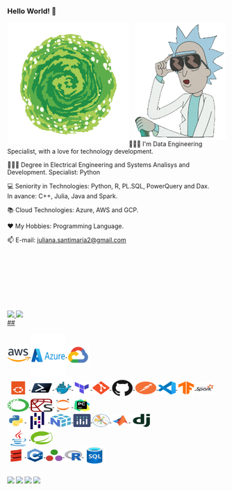    <div>

### Hello World! 👋

<img width="210px" align="right"  src="https://github.com/julianasantimaria/julianasantimaria/blob/HTML/rick3.gif">
<img width="280px" align="left" src="https://github.com/julianasantimaria/julianasantimaria/blob/HTML/tunel.gif"> 

👩🏼‍💻 I'm Data Engineering Specialist, with a love for technology development.

👩🏼‍🎓 Degree in Electrical Engineering and Systems Analisys and Development.
   Specialist: Python

💻 Seniority in Technologies: Python, R, PL.SQL, PowerQuery and Dax.<br/> 
In avance: C++, Julia, Java and Spark. 

📚 Cloud Technologies: Azure, AWS and GCP. 

❤️ My Hobbies: Programming Language. 

📫 E-mail: juliana.santimaria2@gmail.com 
<br/>
<br/>
<br/>
<br/>
<br/>
<br/>
<br/>
<br/>

<div>
   

##

<a href="https://github.com/julianasantimaria">
 <img height="180em" src="https://github-readme-stats.vercel.app/api?username=julianasantimaria&theme=neon&show_icons=true"/>
<img height="180em" src="https://github-readme-stats.vercel.app/api/top-langs/?username=julianasantimaria&theme=neon&show_icons=true"/>
</div>
##
<div style="display: inline_block"><br>
  <img align="center" alt="AWS" height="50" width="50" src="https://github.com/julianasantimaria/julianasantimaria/blob/HTML/icons-svg/01-aws.svg">
  <img align="center" alt="Azure" height="100" width="80" src="https://github.com/julianasantimaria/julianasantimaria/blob/HTML/icons-svg/02-azure.svg">
  <img align="center" alt="GCP" height="50" width="50" src="https://github.com/julianasantimaria/julianasantimaria/blob/HTML/icons-svg/03-google.svg"/><br/>
  <img align="center" alt="Ubuntu" height="30" width="50" src="https://github.com/julianasantimaria/julianasantimaria/blob/HTML/icons-svg/04-ubuntu.svg"/>
  <img align="center" alt="PowerShell" height="30" width="50" src="https://github.com/julianasantimaria/julianasantimaria/blob/HTML/icons-svg/05-powershell.svg"/>
  <img align="center" alt="Docker" height="50" width="40" src="https://github.com/julianasantimaria/julianasantimaria/blob/HTML/icons-svg/06-docker.svg">
  <img align="center" alt="Terraform" height="30" width="40" src="https://github.com/julianasantimaria/julianasantimaria/blob/HTML/icons-svg/07-terraform.svg">
  <img align="center" alt="Git" height="30" width="40" src="https://github.com/julianasantimaria/julianasantimaria/blob/HTML/icons-svg/08-git.svg"/>
  <img align="center" alt="GitHub" height="40" width="50" src="https://github.com/julianasantimaria/julianasantimaria/blob/HTML/icons-svg/09-github.svg"/>
  <img align="center" alt="Postman" height="30" width="50" src="https://github.com/julianasantimaria/julianasantimaria/blob/HTML/icons-svg/10-postman.svg"/>
  <img align="center" alt="VScode" height="30" width="40" src="https://github.com/julianasantimaria/julianasantimaria/blob/HTML/icons-svg/11-vscode.svg">
  <img align="center" alt="TersorFlow" height="30" width="40" src="https://github.com/julianasantimaria/julianasantimaria/blob/HTML/icons-svg/12-tensorflow.svg">
  <img align="center" alt="Spark" height="30" width="40" src="https://github.com/julianasantimaria/julianasantimaria/blob/HTML/icons-svg/13-spark.svg"/>
  <img align="center" alt="Anaconda" height="30" width="50" src="https://github.com/julianasantimaria/julianasantimaria/blob/HTML/icons-svg/14-anaconda.svg"/>
  <img align="center" alt="Spyder" height="30" width="50" src="https://github.com/julianasantimaria/julianasantimaria/blob/HTML/icons-svg/15-spyder.svg"/>
  <img align="center" alt="Jupyter" height="30" width="40" src="https://github.com/julianasantimaria/julianasantimaria/blob/HTML/icons-svg/16-jupyter.svg">
  <img align="center" alt="Pycharm" height="30" width="40" src="https://github.com/julianasantimaria/julianasantimaria/blob/HTML/icons-svg/17-pycharm.svg"><br/>
  <img align="center" alt="Python" height="30" width="40" src="https://github.com/julianasantimaria/julianasantimaria/blob/HTML/icons-svg/18-python.svg"/>
  <img align="center" alt="Pandas" height="40" width="50" src="https://github.com/julianasantimaria/julianasantimaria/blob/HTML/icons-svg/19-pandas.svg"/>
  <img align="center" alt="NumPy" height="30" width="50" src="https://github.com/julianasantimaria/julianasantimaria/blob/HTML/icons-svg/20-numpy.svg"/>
  <img align="center" alt="Plotly" height="30" width="40" src="https://github.com/julianasantimaria/julianasantimaria/blob/HTML/icons-svg/21-plotly.svg">
  <img align="center" alt="MatPlotLib" height="30" width="40" src="https://github.com/julianasantimaria/julianasantimaria/blob/HTML/icons-svg/22-matplotlib.svg">
  <img align="center" alt="MatLab" height="30" width="40" src="https://github.com/julianasantimaria/julianasantimaria/blob/HTML/icons-svg/23-matlab.svg"/>   
  <img align="center" alt="Django" height="30" width="50" src="https://github.com/julianasantimaria/julianasantimaria/blob/HTML/icons-svg/25-django.svg"/><br/>
  <img align="center" alt="Java" height="40" width="50" src="https://github.com/julianasantimaria/julianasantimaria/blob/HTML/icons-svg/24-java.svg"/>
  <img align="center" alt="Spring" height="30" width="50" src="https://github.com/julianasantimaria/julianasantimaria/blob/HTML/icons-svg/30-spring.svg"/><br/>
  <img align="center" alt="Scala" height="30" width="40" src="https://github.com/julianasantimaria/julianasantimaria/blob/HTML/icons-svg/26-scala.svg">
  <img align="center" alt="C++" height="30" width="40" src="https://github.com/julianasantimaria/julianasantimaria/blob/HTML/icons-svg/27-cplusplus.svg">
  <img align="center" alt="Julia" height="30" width="40" src="https://github.com/julianasantimaria/julianasantimaria/blob/HTML/icons-svg/28-julia.svg"/>
  <img align="center" alt="R" height="30" width="40" src="https://github.com/julianasantimaria/julianasantimaria/blob/HTML/icons-svg/31-R.svg"/>
  <img align="center" alt="SQL" height="40" width="50" src="https://github.com/julianasantimaria/julianasantimaria/blob/HTML/icons-svg/29-SQL.svg"/>
  
##

<div> 
  <a href="https://instagram.com/julianasantimaria" target="_blank"><img src="https://img.shields.io/badge/-Instagram-%23E4405F?style=for-the-badge&logo=instagram&logoColor=white" target="_blank"></a>
 <a href="https://discord.gg/julianasantimaria" target="_blank"><img src="https://img.shields.io/badge/Discord-7289DA?style=for-the-badge&logo=discord&logoColor=white" target="_blank"></a> 
  <a href = "mailto:juliana.santimaria@yahoo.com.br"><img src="https://img.shields.io/badge/-Gmail-%23333?style=for-the-badge&logo=gmail&logoColor=white" target="_blank"></a>
  <a href="https://www.linkedin.com/in/julianasantimaria" target="_blank"><img src="https://img.shields.io/badge/-LinkedIn-%230077B5?style=for-the-badge&logo=linkedin&logoColor=white" target="_blank"></a> 
</div>



